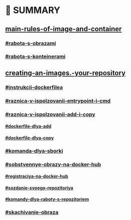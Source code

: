 # 📌 SUMMARY

## [main-rules-of-image-and-container](main-rules-of-image-and-container/ "mention")

### [#rabota-s-obrazami](main-rules-of-image-and-container/#rabota-s-obrazami "mention")

### [#rabota-s-konteinerami](main-rules-of-image-and-container/#rabota-s-konteinerami "mention")

## [creating-an-images.-your-repository](creating-an-images.-your-repository/ "mention")

### [#instrukcii-dockerfilea](creating-an-images.-your-repository/#instrukcii-dockerfilea "mention")

### [#raznica-v-ispolzovanii-entrypoint-i-cmd](creating-an-images.-your-repository/#raznica-v-ispolzovanii-entrypoint-i-cmd "mention")

### [#raznica-v-ispolzovanii-add-i-copy](creating-an-images.-your-repository/#raznica-v-ispolzovanii-add-i-copy "mention")

#### [#dockerfile-dlya-add](creating-an-images.-your-repository/#dockerfile-dlya-add "mention")

#### [#dockerfile-dlya-copy](creating-an-images.-your-repository/#dockerfile-dlya-copy "mention")

### [#komanda-dlya-sborki](creating-an-images.-your-repository/#komanda-dlya-sborki "mention")

### [#sobstvennye-obrazy-na-docker-hub](creating-an-images.-your-repository/#sobstvennye-obrazy-na-docker-hub "mention")

#### [#registraciya-na-docker-hub](creating-an-images.-your-repository/#registraciya-na-docker-hub "mention")

#### [#sozdanie-svoego-repozitoriya](creating-an-images.-your-repository/#sozdanie-svoego-repozitoriya "mention")

#### [#komandy-dlya-raboty-s-repozitoriem](creating-an-images.-your-repository/#komandy-dlya-raboty-s-repozitoriem "mention")

### [#skachivanie-obraza](creating-an-images.-your-repository/#skachivanie-obraza "mention")
